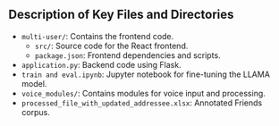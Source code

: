 
## Description of Key Files and Directories

- `multi-user/`: Contains the frontend code.
  - `src/`: Source code for the React frontend.
  - `package.json`: Frontend dependencies and scripts.
- `application.py`: Backend code using Flask.
- `train and eval.ipynb`: Jupyter notebook for fine-tuning the LLAMA model.
- `voice_modules/`: Contains modules for voice input and processing.
- `processed_file_with_updated_addressee.xlsx`: Annotated Friends corpus.



